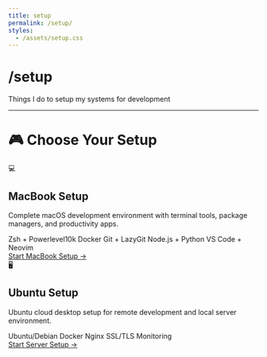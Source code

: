```yaml
---
title: setup
permalink: /setup/
styles:
  - /assets/setup.css
---
```


# /setup

Things I do to setup my systems for development

---

# 🎮 Choose Your Setup

<div class="setup-selection">
  <div class="setup-card">
    <div class="setup-icon">💻</div>
    <h2>MacBook Setup</h2>
    <p>Complete macOS development environment with terminal tools, package managers, and productivity apps.</p>
    <div class="setup-features">
      <span class="feature-tag">Zsh + Powerlevel10k</span>
      <span class="feature-tag">Docker</span>
      <span class="feature-tag">Git + LazyGit</span>
      <span class="feature-tag">Node.js + Python</span>
      <span class="feature-tag">VS Code + Neovim</span>
    </div>
    <a href="{{ '/setup/macbook' | relative_url }}" class="setup-button">
      Start MacBook Setup →
    </a>
  </div>

  <div class="setup-card">
    <div class="setup-icon">🖥️</div>
    <h2>Ubuntu Setup</h2>
    <p>Ubuntu cloud desktop setup for remote development and local server environment.</p>
    <div class="setup-features">
      <span class="feature-tag">Ubuntu/Debian</span>
      <span class="feature-tag">Docker</span>
      <span class="feature-tag">Nginx</span>
      <span class="feature-tag">SSL/TLS</span>
      <span class="feature-tag">Monitoring</span>
    </div>
    <a href="{{ '/setup/ubuntu' | relative_url }}" class="setup-button">
      Start Server Setup →
    </a>
  </div>
</div>

